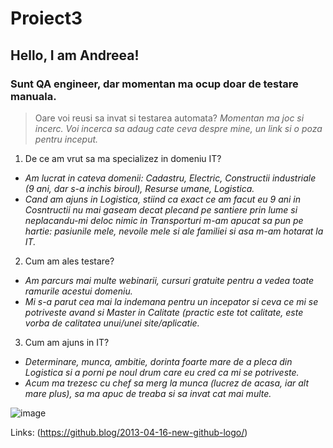 # **Proiect3**
## Hello, I am Andreea!

### Sunt QA engineer, dar momentan ma ocup doar de testare manuala.
> Oare voi reusi sa invat si testarea automata?
*Momentan ma joc si incerc.*
*Voi incerca sa adaug cate ceva despre mine, un link si o poza pentru inceput.*

1. De ce am vrut sa ma specializez in domeniu IT?
* *Am lucrat in cateva domenii: Cadastru, Electric, Constructii industriale (9 ani, dar s-a inchis biroul), Resurse umane, Logistica.* 
* *Cand am ajuns in Logistica, stiind ca exact ce am facut eu 9 ani in Cosntructii nu mai gaseam decat plecand pe santiere prin lume si neplacandu-mi deloc nimic in Transporturi m-am apucat sa pun pe hartie: pasiunile mele, nevoile mele si ale familiei si asa m-am hotarat la IT.*

2. Cum am ales testare?
* *Am parcurs mai multe webinarii, cursuri gratuite pentru a vedea toate ramurile acestui domeniu.*
* *Mi s-a parut cea mai la indemana pentru un incepator si ceva ce mi se potriveste avand si Master in Calitate (practic este tot calitate, este vorba de calitatea unui/unei site/aplicatie.*

3. Cum am ajuns in IT?
* *Determinare, munca, ambitie, dorinta foarte mare de a pleca din Logistica si a porni pe noul drum care eu cred ca mi se potriveste.* 
* *Acum ma trezesc cu chef sa merg la munca (lucrez de acasa, iar alt mare plus), sa ma apuc de treaba si sa invat cat mai multe.*

![image](https://user-images.githubusercontent.com/111050310/184359071-a9932d7c-6e5a-4934-9ac7-5901d1004b6f.png)

Links: (https://github.blog/2013-04-16-new-github-logo/)
